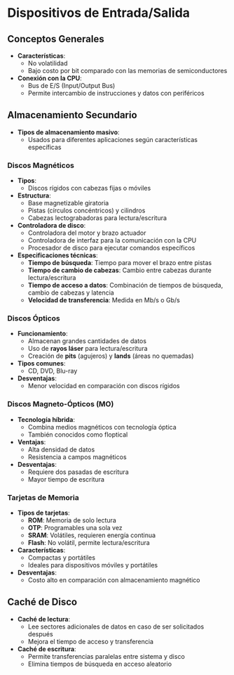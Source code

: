 # Dispositivos de Entrada/Salida

## Conceptos Generales
- **Características**:
  - No volatilidad
  - Bajo costo por bit comparado con las memorias de semiconductores
- **Conexión con la CPU**:
  - Bus de E/S (Input/Output Bus)
  - Permite intercambio de instrucciones y datos con periféricos

## Almacenamiento Secundario
- **Tipos de almacenamiento masivo**:
  - Usados para diferentes aplicaciones según características específicas

### Discos Magnéticos
- **Tipos**:
  - Discos rígidos con cabezas fijas o móviles
- **Estructura**:
  - Base magnetizable giratoria
  - Pistas (círculos concéntricos) y cilindros
  - Cabezas lectograbadoras para lectura/escritura
- **Controladora de disco**:
  - Controladora del motor y brazo actuador
  - Controladora de interfaz para la comunicación con la CPU
  - Procesador de disco para ejecutar comandos específicos
- **Especificaciones técnicas**:
  - **Tiempo de búsqueda**: Tiempo para mover el brazo entre pistas
  - **Tiempo de cambio de cabezas**: Cambio entre cabezas durante lectura/escritura
  - **Tiempo de acceso a datos**: Combinación de tiempos de búsqueda, cambio de cabezas y latencia
  - **Velocidad de transferencia**: Medida en Mb/s o Gb/s

### Discos Ópticos
- **Funcionamiento**:
  - Almacenan grandes cantidades de datos
  - Uso de **rayos láser** para lectura/escritura
  - Creación de **pits** (agujeros) y **lands** (áreas no quemadas)
- **Tipos comunes**:
  - CD, DVD, Blu-ray
- **Desventajas**:
  - Menor velocidad en comparación con discos rígidos

### Discos Magneto-Ópticos (MO)
- **Tecnología híbrida**:
  - Combina medios magnéticos con tecnología óptica
  - También conocidos como floptical
- **Ventajas**:
  - Alta densidad de datos
  - Resistencia a campos magnéticos
- **Desventajas**:
  - Requiere dos pasadas de escritura
  - Mayor tiempo de escritura

### Tarjetas de Memoria
- **Tipos de tarjetas**:
  - **ROM**: Memoria de solo lectura
  - **OTP**: Programables una sola vez
  - **SRAM**: Volátiles, requieren energía continua
  - **Flash**: No volátil, permite lectura/escritura
- **Características**:
  - Compactas y portátiles
  - Ideales para dispositivos móviles y portátiles
- **Desventajas**:
  - Costo alto en comparación con almacenamiento magnético

## Caché de Disco
- **Caché de lectura**:
  - Lee sectores adicionales de datos en caso de ser solicitados después
  - Mejora el tiempo de acceso y transferencia
- **Caché de escritura**:
  - Permite transferencias paralelas entre sistema y disco
  - Elimina tiempos de búsqueda en acceso aleatorio
